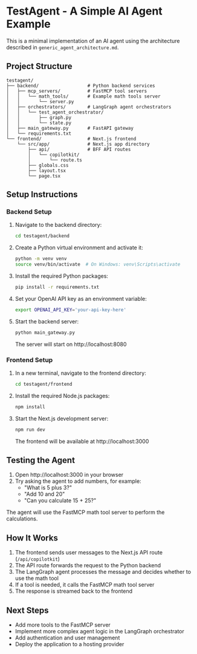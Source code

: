# TestAgent - A Simple AI Agent Example

This is a minimal implementation of an AI agent using the architecture described in `generic_agent_architecture.md`.

## Project Structure

```
testagent/
├── backend/                  # Python backend services
│   ├── mcp_servers/          # FastMCP tool servers
│   │   └── math_tools/       # Example math tools server
│   │       └── server.py
│   ├── orchestrators/        # LangGraph agent orchestrators
│   │   └── test_agent_orchestrator/
│   │       ├── graph.py
│   │       └── state.py
│   ├── main_gateway.py       # FastAPI gateway
│   └── requirements.txt
└── frontend/                 # Next.js frontend
    └── src/app/              # Next.js app directory
        ├── api/              # BFF API routes
        │   └── copilotkit/
        │       └── route.ts
        ├── globals.css
        ├── layout.tsx
        └── page.tsx
```

## Setup Instructions

### Backend Setup

1. Navigate to the backend directory:
   ```bash
   cd testagent/backend
   ```

2. Create a Python virtual environment and activate it:
   ```bash
   python -m venv venv
   source venv/bin/activate  # On Windows: venv\Scripts\activate
   ```

3. Install the required Python packages:
   ```bash
   pip install -r requirements.txt
   ```

4. Set your OpenAI API key as an environment variable:
   ```bash
   export OPENAI_API_KEY='your-api-key-here'
   ```

5. Start the backend server:
   ```bash
   python main_gateway.py
   ```
   The server will start on http://localhost:8080

### Frontend Setup

1. In a new terminal, navigate to the frontend directory:
   ```bash
   cd testagent/frontend
   ```

2. Install the required Node.js packages:
   ```bash
   npm install
   ```

3. Start the Next.js development server:
   ```bash
   npm run dev
   ```
   The frontend will be available at http://localhost:3000

## Testing the Agent

1. Open http://localhost:3000 in your browser
2. Try asking the agent to add numbers, for example:
   - "What is 5 plus 3?"
   - "Add 10 and 20"
   - "Can you calculate 15 + 25?"

The agent will use the FastMCP math tool server to perform the calculations.

## How It Works

1. The frontend sends user messages to the Next.js API route (`/api/copilotkit`)
2. The API route forwards the request to the Python backend
3. The LangGraph agent processes the message and decides whether to use the math tool
4. If a tool is needed, it calls the FastMCP math tool server
5. The response is streamed back to the frontend

## Next Steps

- Add more tools to the FastMCP server
- Implement more complex agent logic in the LangGraph orchestrator
- Add authentication and user management
- Deploy the application to a hosting provider
